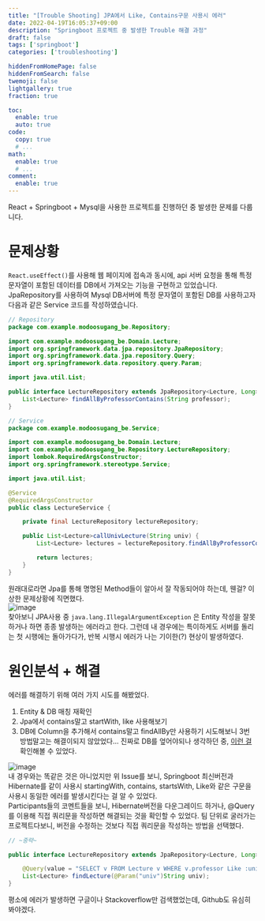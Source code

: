 ```yaml
---
title: "[Trouble Shooting] JPA에서 Like, Contains구문 사용시 에러"
date: 2022-04-19T16:05:37+09:00
description: "Springboot 프로젝트 중 발생한 Trouble 해결 과정"
draft: false
tags: ['springboot']
categories: ['troubleshooting']

hiddenFromHomePage: false
hiddenFromSearch: false
twemoji: false
lightgallery: true
fraction: true

toc:
  enable: true
  auto: true
code:
  copy: true
  # ...
math:
  enable: true
  # ...
comment:
  enable: true
---
```

React + Springboot + Mysql을 사용한 프로젝트를 진행하던 중 발생한 문제를 다룹니다.
<!--more-->
# 문제상황 
```React.useEffect()```를 사용해 웹 페이지에 접속과 동시에, api 서버 요청을 통해 특정 문자열이 포함된 데이터를 DB에서 가져오는 기능을 구현하고 있었습니다.  JpaRepository를 사용하여 Mysql DB서버에 특정 문자열이 포함된 DB를 사용하고자 다음과 같은 Service 코드를 작성하였습니다.   
```java
// Repository
package com.example.modoosugang_be.Repository;

import com.example.modoosugang_be.Domain.Lecture;
import org.springframework.data.jpa.repository.JpaRepository;
import org.springframework.data.jpa.repository.Query;
import org.springframework.data.repository.query.Param;

import java.util.List;

public interface LectureRepository extends JpaRepository<Lecture, Long> {
    List<Lecture> findAllByProfessorContains(String professor);
}
```
```java
// Service
package com.example.modoosugang_be.Service;

import com.example.modoosugang_be.Domain.Lecture;
import com.example.modoosugang_be.Repository.LectureRepository;
import lombok.RequiredArgsConstructor;
import org.springframework.stereotype.Service;

import java.util.List;

@Service
@RequiredArgsConstructor
public class LectureService {

    private final LectureRepository lectureRepository;

    public List<Lecture>callUnivLecture(String univ) {
        List<Lecture> lectures = lectureRepository.findAllByProfessorContains(univ);

        return lectures;
    }
}

```
원래대로라면 Jpa를 통해 명명된 Method들이 알아서 잘 작동되어야 하는데, 웬걸? 이상한 문제상황에 직면했다.  
![image](https://user-images.githubusercontent.com/82520143/163941583-2e3bfe6c-dc12-4d97-ab25-c16f143d05f8.png)  
찾아보니 JPA사용 중 ```java.lang.IllegalArgumentException``` 은 Entity 작성을 잘못하거나 하면 종종 발생하는 에러라고 한다.  그런데 내 경우에는 특이하게도 서버를 돌리는 첫 시행에는 돌아가다가, 반복 시행시 에러가 나는 기이한(?) 현상이 발생하였다.   
 

# 원인분석 + 해결
에러를 해결하기 위해 여러 가지 시도를 해봤었다.
1. Entity & DB 매칭 재확인
2. Jpa에서 contains말고 startWith, like 사용해보기
3. DB에 Column을 추가해서 contains말고 findAllBy만 사용하기
시도해보니 3번 방법말고는 해결이되지 않았었다... 진짜로 DB를 엎어야되나 생각하던 중, [이런 걸](https://github.com/spring-projects/spring-data-jpa/issues/2472) 확인해볼 수 있었다.   

![image](https://user-images.githubusercontent.com/82520143/163948201-ea81a8f4-f26a-4929-b325-690aec9a4f53.png)  
내 경우와는 똑같은 것은 아니었지만 위 Issue를 보니, Springboot 최신버전과 Hibernate를 같이 사용시 startingWith, contains, startsWith, Like와 같은 구문을 사용시 동일한 에러를 발생시킨다는 걸 알 수 있었다.  
Participants들의 코멘트들을 보니, Hibernate버전을 다운그레이드 하거나, @Query를 이용해 직접 쿼리문을 작성하면 해결되는 것을 확인할 수 있었다.  팀 단위로 굴러가는 프로젝트다보니, 버전을 수정하는 것보다 직접 쿼리문을 작성하는 방법을 선택했다.
```java
// ~중략~

public interface LectureRepository extends JpaRepository<Lecture, Long> {

    @Query(value = "SELECT v FROM Lecture v WHERE v.professor Like :univ%")
    List<Lecture> findLecture(@Param("univ")String univ);
}
```
평소에 에러가 발생하면 구글이나 Stackoverflow만 검색했었는데, Github도 유심히 봐야겠다.